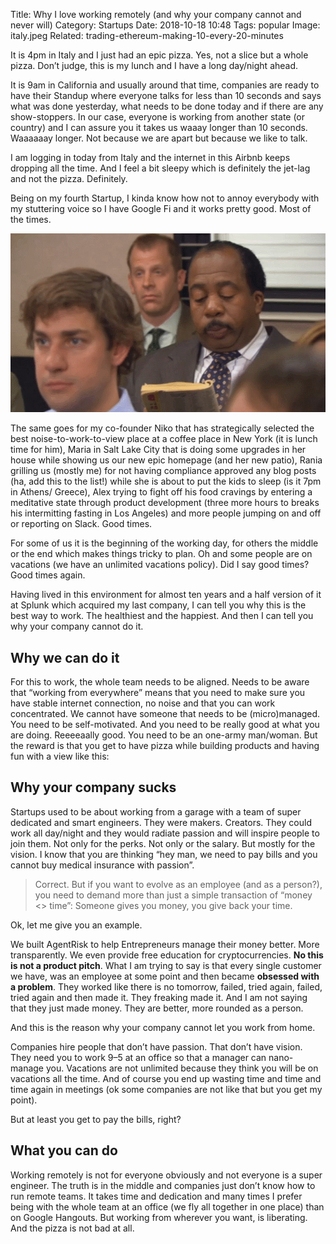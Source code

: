 Title: Why I love working remotely (and why your company cannot and never will) 
Category: Startups
Date: 2018-10-18 10:48
Tags: popular
Image: italy.jpeg
Related: trading-ethereum-making-10-every-20-minutes

It is 4pm in Italy and I just had an epic pizza. Yes, not a slice but a whole pizza. Don’t judge, this is my lunch and I have a long day/night ahead.

It is 9am in California and usually around that time, companies are ready to have their Standup where everyone talks for less than 10 seconds and says what was done yesterday, what needs to be done today and if there are any show-stoppers. In our case, everyone is working from another state (or country) and I can assure you it takes us waaay longer than 10 seconds. Waaaaaay longer. Not because we are apart but because we like to talk.

I am logging in today from Italy and the internet in this Airbnb keeps dropping all the time. And I feel a bit sleepy which is definitely the jet-lag and not the pizza. Definitely.

Being on my fourth Startup, I kinda know how not to annoy everybody with my stuttering voice so I have Google Fi and it works pretty good. Most of the times.

![Google Fi for the rescue](/images/googlefi.gif)

The same goes for my co-founder Niko that has strategically selected the best noise-to-work-to-view place at a coffee place in New York (it is lunch time for him), Maria in Salt Lake City that is doing some upgrades in her house while showing us our new epic homepage (and her new patio), Rania grilling us (mostly me) for not having compliance approved any blog posts (ha, add this to the list!) while she is about to put the kids to sleep (is it 7pm in Athens/ Greece), Alex trying to fight off his food cravings by entering a meditative state through product development (three more hours to breaks his intermitting fasting in Los Angeles) and more people jumping on and off or reporting on Slack. Good times.

For some of us it is the beginning of the working day, for others the middle or the end which makes things tricky to plan. Oh and some people are on vacations (we have an unlimited vacations policy). Did I say good times? Good times again.

Having lived in this environment for almost ten years and a half version of it at Splunk which acquired my last company, I can tell you why this is the best way to work. The healthiest and the happiest. And then I can tell you why your company cannot do it.

## Why we can do it

For this to work, the whole team needs to be aligned. Needs to be aware that “working from everywhere” means that you need to make sure you have stable internet connection, no noise and that you can work concentrated. We cannot have someone that needs to be (micro)managed. You need to be self-motivated. And you need to be really good at what you are doing. Reeeeaally good. You need to be an one-army man/woman. But the reward is that you get to have pizza while building products and having fun with a view like this:

## Why your company sucks

Startups used to be about working from a garage with a team of super dedicated and smart engineers. They were makers. Creators. They could work all day/night and they would radiate passion and will inspire people to join them. Not only for the perks. Not only or the salary. But mostly for the vision.
I know that you are thinking “hey man, we need to pay bills and you cannot buy medical insurance with passion”.

> Correct. But if you want to evolve as an employee (and as a person?), you need to demand more than just a simple transaction of “money <> time”: Someone gives you money, you give back your time.

Ok, let me give you an example.

We built AgentRisk to help Entrepreneurs manage their money better. More transparently. We even provide free education for cryptocurrencies. **No this is not a product pitch**. What I am trying to say is that every single customer we have, was an employee at some point and then became **obsessed with a problem**. They worked like there is no tomorrow, failed, tried again, failed, tried again and then made it. They freaking made it. And I am not saying that they just made money. They are better, more rounded as a person.

And this is the reason why your company cannot let you work from home.

Companies hire people that don’t have passion. That don’t have vision. They need you to work 9–5 at an office so that a manager can nano-manage you. Vacations are not unlimited because they think you will be on vacations all the time. And of course you end up wasting time and time and time again in meetings (ok some companies are not like that but you get my point).

But at least you get to pay the bills, right?

## What you can do
Working remotely is not for everyone obviously and not everyone is a super engineer. The truth is in the middle and companies just don’t know how to run remote teams. It takes time and dedication and many times I prefer being with the whole team at an office (we fly all together in one place) than on Google Hangouts. But working from wherever you want, is liberating. And the pizza is not bad at all.
